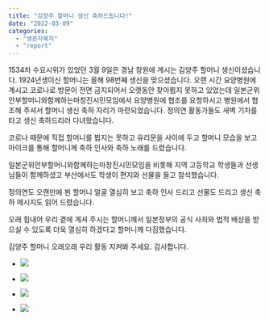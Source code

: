 ```yaml
---
title: "김양주 할머니 생신 축하드립니다!"
date: "2022-03-09"
categories: 
  - "생존자복지"
  - "report"
---
```


1534차 수요시위가 있었던 3월 9일은 경남 창원에 계시는 김양주 할머니 생신이셨습니다. 1924년생이신 할머니는 올해 98번째 생신을 맞으셨습니다. 오랜 시간 요양병원에 계시고 코로나로 방문이 전면 금지되어서 오랫동안 찾아뵙지 못하고 있었는데 일본군위안부할머니와함께하는마창진시민모임에서 요양병원에 협조를 요청하시고 병원에서 협조해 주셔서 할머니 생신 축하 자리가 마련되었습니다. 정의연 활동가들도 새벽 기차를 타고 생신 축하드리러 다녀왔습니다.

코로나 때문에 직접 할머니를 뵙지는 못하고 유리문을 사이에 두고 할머니 모습을 보고 마이크를 통해 할머니께 축하 인사와 축하 노래를 드렸습니다.

일본군위안부할머니와함께하는마창진시민모임을 비롯해 지역 고등학교 학생들과 선생님들이 함께하셨고 부산에서도 학생이 편지와 선물을 들고 참석했습니다.

정의연도 오랜만에 뵌 할머니 얼굴 열심히 보고 축하 인사 드리고 선물도 드리고 생신 축하 메시지도 읽어 드렸습니다.

오래 힘내어 우리 곁에 계셔 주시는 할머니께서 일본정부의 공식 사죄와 법적 배상을 받으실 수 있도록 더욱 열심히 하겠다고 할머니께 다짐했습니다.

김양주 할머니 오래오래 우리 활동 지켜봐 주세요. 감사합니다.

- ![](https://r2.womenandwar.net/2022/03/IMG_7649-768x1024.jpg)
    
- ![](https://r2.womenandwar.net/2022/03/꾸미기IMG_7601-1024x768.jpg)
    
- ![](https://r2.womenandwar.net/2022/03/꾸미기IMG_7608-1024x768.jpg)
    
- ![](https://r2.womenandwar.net/2022/03/꾸미기IMG_7647-1024x768.jpg)

